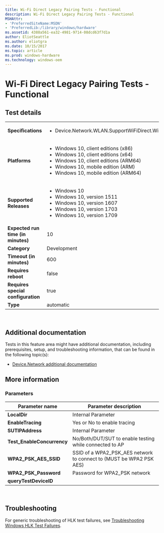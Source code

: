 ```yaml
---
title: Wi-Fi Direct Legacy Pairing Tests - Functional
description: Wi-Fi Direct Legacy Pairing Tests - Functional
MSHAttr:
- 'PreferredSiteName:MSDN'
- 'PreferredLib:/library/windows/hardware'
ms.assetid: 4388a561-ea32-4981-9714-08dcd63f7d1a
author: EliotSeattle
ms.author: eliotgra
ms.date: 10/15/2017
ms.topic: article
ms.prod: windows-hardware
ms.technology: windows-oem
---
```


# <span id="p_hlk_test.312172a5-69f5-4db3-8802-b29866cdb355"></span>Wi-Fi Direct Legacy Pairing Tests - Functional


## Test details
|||
|---|---|
| **Specifications**  | <ul><li>Device.Network.WLAN.SupportWiFiDirect.WiFiDirect</li></ul> |  
| **Platforms**   | <ul><li>Windows 10, client editions (x86)</li><li>Windows 10, client editions (x64)</li><li>Windows 10, client editions (ARM64)</li><li>Windows 10, mobile edition (ARM)</li><li>Windows 10, mobile edition (ARM64)</li></ul> |
| **Supported Releases** | <ul><li>Windows 10</li><li>Windows 10, version 1511</li><li>Windows 10, version 1607</li><li>Windows 10, version 1703</li><li>Windows 10, version 1709</li></ul> |
|**Expected run time (in minutes)**| 10 |
|**Category**| Development |
|**Timeout (in minutes)**| 600 |
|**Requires reboot**| false |
|**Requires special configuration**| true |
|**Type**| automatic |

 

## <span id="Additional_documentation"></span><span id="additional_documentation"></span><span id="ADDITIONAL_DOCUMENTATION"></span>Additional documentation


Tests in this feature area might have additional documentation, including prerequisites, setup, and troubleshooting information, that can be found in the following topic(s):

-   [Device.Network additional documentation](device-network-additional-documentation.md)

## <span id="More_information"></span><span id="more_information"></span><span id="MORE_INFORMATION"></span>More information


### <span id="Parameters"></span><span id="parameters"></span><span id="PARAMETERS"></span>Parameters

| Parameter name              | Parameter description                                                 |
|-----------------------------|-----------------------------------------------------------------------|
| **LocalDir**                | Internal Parameter                                                    |
| **EnableTracing**           | Yes or No to enable tracing                                           |
| **SUTIPAddress**            | Internal Parameter                                                    |
| **Test\_EnableConcurrency** | No/Both/DUT/SUT to enable testing while connected to AP               |
| **WPA2\_PSK\_AES\_SSID**    | SSID of a WPA2\_PSK\_AES network to connect to (MUST be WPA2 PSK AES) |
| **WPA2\_PSK\_Password**     | Password for WPA2\_PSK network                                        |
| **queryTestDeviceID**       |                                                                       |

 

## <span id="Troubleshooting"></span><span id="troubleshooting"></span><span id="TROUBLESHOOTING"></span>Troubleshooting


For generic troubleshooting of HLK test failures, see [Troubleshooting Windows HLK Test Failures](..\user\troubleshooting-windows-hlk-test-failures.md).

 

 






